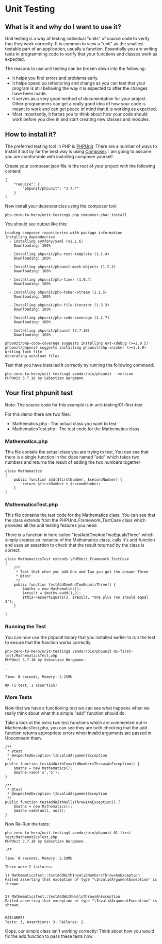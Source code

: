 Unit Testing
============


What is it and why do I want to use it?
-----------

Unit testing is a way of testing individual "units" of source code to verify that they work correctly. It is common to
view a "unit" as the smallest testable part of an application, usually a function. Essentially you are writing tests
in programming code to verify that your functions and classes work as expected.

The reasons to use unit testing can be broken down into the following:

 * It helps you find errors and problems early.
 * It helps speed up refactoring and change as you can test that your program is still behaving the way it is expected
   to after the changes have been made.
 * It serves as a very good method of documentation for your project. Other programmers can get a really good idea of
   how your code is meant to work and can get peace of mind that it is working as expected.
 * Most importantly, it forces you to think about how your code should work before you dive in and start creating new
   classes and modules.

How to install it?
-----------

The preferred testing tool in PHP is [PHPUnit](http://www.phpunit.de/manual/current/en/). There are a number of ways to
install it but by far the best way is using [Composer](http://getcomposer.org/). I am going to assume you are
comfortable with installing composer yourself.

Create your composer.json file in the root of your project with the following content:

    {
        "require": {
            "phpunit/phpunit": "3.7.*"
        }
    }

Now install your dependencies using the composer tool

    php-zero-to-hero/unit-testing$ php composer.phar install

You should see output like this:

    Loading composer repositories with package information
    Installing dependencies
      - Installing symfony/yaml (v2.1.6)
        Downloading: 100%

      - Installing phpunit/php-text-template (1.1.4)
        Downloading: 100%

      - Installing phpunit/phpunit-mock-objects (1.2.2)
        Downloading: 100%

      - Installing phpunit/php-timer (1.0.4)
        Downloading: 100%

      - Installing phpunit/php-token-stream (1.1.5)
        Downloading: 100%

      - Installing phpunit/php-file-iterator (1.3.3)
        Downloading: 100%

      - Installing phpunit/php-code-coverage (1.2.7)
        Downloading: 100%

      - Installing phpunit/phpunit (3.7.10)
        Downloading: 100%

    phpunit/php-code-coverage suggests installing ext-xdebug (>=2.0.5)
    phpunit/phpunit suggests installing phpunit/php-invoker (>=1.1.0)
    Writing lock file
    Generating autoload files

Test that you have installed it correctly by running the following command:

    php-zero-to-hero/unit-testing$ vendor/bin/phpunit --version
    PHPUnit 3.7.10 by Sebastian Bergmann.


Your first phpunit test
-----------

Note: The source code for this example is in unit-testing/01-first-test

For this demo there are two files:

 * Mathematics.php : The actual class you want to test
 * MathematicsTest.php : The test code for the Mathematics class

### Mathematics.php

This file contails the actual class you are trying to test. You can see that there is a single function in the class
named "add" which takes two numbers and returns the result of adding the two numbers together

    class Mathematics
    {
        public function add($firstNumber, $secondNumber) {
            return $firstNumber + $secondNumber;
        }
    }

### MathematicsTest.php

This file contains the test code for the Mathematics class. You can see that the class extends from the
PHPUnit_Framework_TestCase class which provides all the unit testing features you need.

There is a function in here called "testAddOneAndTwoEqualsThree" which simply creates an instance of the
Mathematics class, calls it's add function and uses an assertion to check that the result returned by the class is
correct.

    class MathematicsTest extends \PHPUnit_Framework_TestCase
    {
        /**
         * Test that when you add One and Two you get the answer Three
         * @test
         */
        public function testAddOneAndTwoEqualsThree() {
            $maths = new Mathematics();
            $result = $maths->add(1,2);
            $this->assertEquals(3, $result, "One plus Two should equal 3");
        }

    }

### Running the Test

You can now use the phpunit binary that you installed earlier to run the test to ensure that the function works
correctly.

    php-zero-to-hero/unit-testing$ vendor/bin/phpunit 01-first-test/MathematicsTest.php
    PHPUnit 3.7.10 by Sebastian Bergmann.

    .

    Time: 0 seconds, Memory: 2.25Mb

    OK (1 test, 1 assertion)

### More Tests

Now that we have a functioning test we can see what happens when we really think about what this simple "add" function
should do.

Take a look at the extra two test functions which are commented out in MathematicsTest.php, you can see they are both
checking that the add function returns appropriate errors when invalid arguments are passed in. Uncomment them.

    /**
     * @test
     * @expectedException \InvalidArgumentException
     */
    public function testAddWithInvalidNumbersThrowsAnException() {
        $maths = new Mathematics();
        $maths->add('a','b');
    }

    /**
     * @test
     * @expectedException \InvalidArgumentException
     */
    public function testAddWithNullsThrowsAnException() {
        $maths = new Mathematics();
        $maths->add(null, null);
    }

Now Re-Run the tests:

    php-zero-to-hero/unit-testing$ vendor/bin/phpunit 01-first-test/MathematicsTest.php
    PHPUnit 3.7.10 by Sebastian Bergmann.

    .FF

    Time: 0 seconds, Memory: 2.50Mb

    There were 2 failures:

    1) MathematicsTest::testAddWithInvalidNumbersThrowsAnException
    Failed asserting that exception of type "\InvalidArgumentException" is thrown.


    2) MathematicsTest::testAddWithNullsThrowsAnException
    Failed asserting that exception of type "\InvalidArgumentException" is thrown.


    FAILURES!
    Tests: 3, Assertions: 3, Failures: 2.

Oops, our simple class isn't working correctly! Think about how you would fix the add function to pass these tests now.
